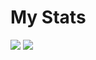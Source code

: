 # My Stats
![](https://github-readme-stats.vercel.app/api?username=VivaanMalik&show_icons=true&theme=tokyonight&hide=commits)
[![](https://github-readme-stats.vercel.app/api/top-langs/?username=VivaanMalik&langs_count=10&layout=compact&hide=TeX)](https://github.com/anuraghazra/github-readme-stats)
